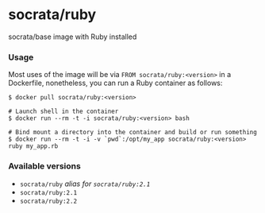 socrata/ruby
============

socrata/base image with Ruby installed

### Usage

Most uses of the image will be via `FROM socrata/ruby:<version>` in a Dockerfile, nonetheless, you can run a Ruby container as follows:

    $ docker pull socrata/ruby:<version>

    # Launch shell in the container
    $ docker run --rm -t -i socrata/ruby:<version> bash

    # Bind mount a directory into the container and build or run something
    $ docker run --rm -t -i -v `pwd`:/opt/my_app socrata/ruby:<version> ruby my_app.rb


### Available versions

- `socrata/ruby` _alias for `socrata/ruby:2.1`_
- `socrata/ruby:2.1`
- `socrata/ruby:2.2`
